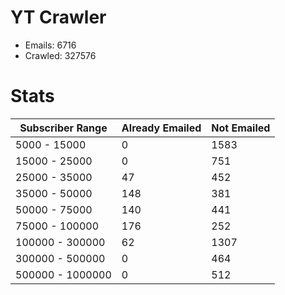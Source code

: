 # YT Crawler
- Emails: 6716
- Crawled: 327576

# Stats
| Subscriber Range  | Already Emailed | Not Emailed |
|-------|-------|-------|
| 5000 - 15000 | 0 | 1583 |
| 15000 - 25000 | 0 | 751 |
| 25000 - 35000 | 47 | 452 |
| 35000 - 50000 | 148 | 381 |
| 50000 - 75000 | 140 | 441 |
| 75000 - 100000 | 176 | 252 |
| 100000 - 300000 | 62 | 1307 |
| 300000 - 500000 | 0 | 464 |
| 500000 - 1000000 | 0 | 512 |
